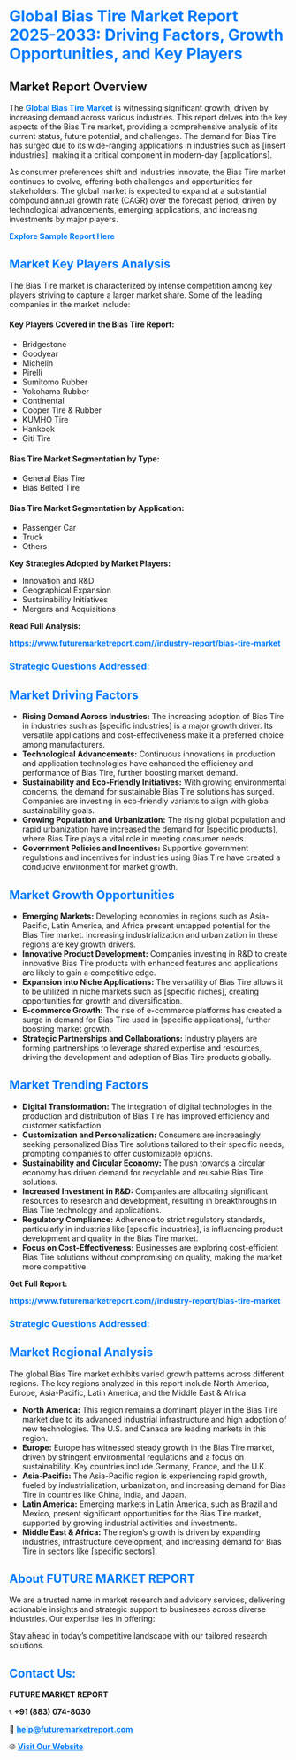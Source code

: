<h1 style="color: #007BFF;">Global Bias Tire Market Report 2025-2033: Driving Factors, Growth Opportunities, and Key Players</h1>

<section id="overview">
<h2>Market Report Overview</h2>
<p>The <a href="https://www.futuremarketreport.com//industry-report/bias-tire-market" style="color: #007BFF; text-decoration: none;"><strong>Global Bias Tire Market</strong></a> is witnessing significant growth, driven by increasing demand across various industries. This report delves into the key aspects of the Bias Tire market, providing a comprehensive analysis of its current status, future potential, and challenges. The demand for Bias Tire has surged due to its wide-ranging applications in industries such as [insert industries], making it a critical component in modern-day [applications].</p>
<p>As consumer preferences shift and industries innovate, the Bias Tire market continues to evolve, offering both challenges and opportunities for stakeholders. The global market is expected to expand at a substantial compound annual growth rate (CAGR) over the forecast period, driven by technological advancements, emerging applications, and increasing investments by major players.</p>
</section>

<section id="overview">
<p><a href="https://www.futuremarketreport.com//request-sample/reportId=86983" style="color: #007BFF; text-decoration: none;"><strong>Explore Sample Report Here</strong></a></p>
</section>

<section id="key-players">
<h2 style="color: #007BFF;">Market Key Players Analysis</h2>
<p>The Bias Tire market is characterized by intense competition among key players striving to capture a larger market share. Some of the leading companies in the market include:</p>
<h4>Key Players Covered in the Bias Tire Report:</h4>
<ul><li>Bridgestone</li><li>Goodyear</li><li>Michelin</li><li>Pirelli</li><li>Sumitomo Rubber</li><li>Yokohama Rubber</li><li>Continental</li><li>Cooper Tire &amp; Rubber</li><li>KUMHO Tire</li><li>Hankook</li><li>Giti Tire</li></ul>
<h4>Bias Tire Market Segmentation by Type:</h4>
<ul><li>General Bias Tire</li><li>Bias Belted Tire</li></ul>

<h4>Bias Tire Market Segmentation by Application:</h4>
<ul><li>Passenger Car</li><li>Truck</li><li>Others</li></ul>
<p><strong>Key Strategies Adopted by Market Players:</strong></p>
<ul>
<li>Innovation and R&D</li>
<li>Geographical Expansion</li>
<li>Sustainability Initiatives</li>
<li>Mergers and Acquisitions</li>
</ul>
</section>

<section>
<p><strong>Read Full Analysis: </strong></p><a href="https://www.futuremarketreport.com//industry-report/bias-tire-market" style="color: #007BFF; text-decoration: none;"><strong>https://www.futuremarketreport.com//industry-report/bias-tire-market</strong></a>
<h3 style="color: #007BFF;">Strategic Questions Addressed:</h3>
</section>

<section id="driving-factors">
<h2 style="color: #007BFF;">Market Driving Factors</h2>
<ul>
<li><strong>Rising Demand Across Industries:</strong> The increasing adoption of Bias Tire in industries such as [specific industries] is a major growth driver. Its versatile applications and cost-effectiveness make it a preferred choice among manufacturers.</li>
<li><strong>Technological Advancements:</strong> Continuous innovations in production and application technologies have enhanced the efficiency and performance of Bias Tire, further boosting market demand.</li>
<li><strong>Sustainability and Eco-Friendly Initiatives:</strong> With growing environmental concerns, the demand for sustainable Bias Tire solutions has surged. Companies are investing in eco-friendly variants to align with global sustainability goals.</li>
<li><strong>Growing Population and Urbanization:</strong> The rising global population and rapid urbanization have increased the demand for [specific products], where Bias Tire plays a vital role in meeting consumer needs.</li>
<li><strong>Government Policies and Incentives:</strong> Supportive government regulations and incentives for industries using Bias Tire have created a conducive environment for market growth.</li>
</ul>
</section>

<section id="growth-opportunities">
<h2 style="color: #007BFF;">Market Growth Opportunities</h2>
<ul>
<li><strong>Emerging Markets:</strong> Developing economies in regions such as Asia-Pacific, Latin America, and Africa present untapped potential for the Bias Tire market. Increasing industrialization and urbanization in these regions are key growth drivers.</li>
<li><strong>Innovative Product Development:</strong> Companies investing in R&D to create innovative Bias Tire products with enhanced features and applications are likely to gain a competitive edge.</li>
<li><strong>Expansion into Niche Applications:</strong> The versatility of Bias Tire allows it to be utilized in niche markets such as [specific niches], creating opportunities for growth and diversification.</li>
<li><strong>E-commerce Growth:</strong> The rise of e-commerce platforms has created a surge in demand for Bias Tire used in [specific applications], further boosting market growth.</li>
<li><strong>Strategic Partnerships and Collaborations:</strong> Industry players are forming partnerships to leverage shared expertise and resources, driving the development and adoption of Bias Tire products globally.</li>
</ul>
</section>

<section id="trending-factors">
<h2 style="color: #007BFF;">Market Trending Factors</h2>
<ul>
<li><strong>Digital Transformation:</strong> The integration of digital technologies in the production and distribution of Bias Tire has improved efficiency and customer satisfaction.</li>
<li><strong>Customization and Personalization:</strong> Consumers are increasingly seeking personalized Bias Tire solutions tailored to their specific needs, prompting companies to offer customizable options.</li>
<li><strong>Sustainability and Circular Economy:</strong> The push towards a circular economy has driven demand for recyclable and reusable Bias Tire solutions.</li>
<li><strong>Increased Investment in R&D:</strong> Companies are allocating significant resources to research and development, resulting in breakthroughs in Bias Tire technology and applications.</li>
<li><strong>Regulatory Compliance:</strong> Adherence to strict regulatory standards, particularly in industries like [specific industries], is influencing product development and quality in the Bias Tire market.</li>
<li><strong>Focus on Cost-Effectiveness:</strong> Businesses are exploring cost-efficient Bias Tire solutions without compromising on quality, making the market more competitive.</li>
</ul>
</section>

<section>
<p><strong>Get Full Report: </strong></p><a href="https://www.futuremarketreport.com//industry-report/bias-tire-market" style="color: #007BFF; text-decoration: none;"><strong>https://www.futuremarketreport.com//industry-report/bias-tire-market</strong></a>
<h3 style="color: #007BFF;">Strategic Questions Addressed:</h3>
</section>


<section id="regional-analysis">
<h2 style="color: #007BFF;">Market Regional Analysis</h2>
<p>The global Bias Tire market exhibits varied growth patterns across different regions. The key regions analyzed in this report include North America, Europe, Asia-Pacific, Latin America, and the Middle East & Africa:</p>
<ul>
<li><strong>North America:</strong> This region remains a dominant player in the Bias Tire market due to its advanced industrial infrastructure and high adoption of new technologies. The U.S. and Canada are leading markets in this region.</li>
<li><strong>Europe:</strong> Europe has witnessed steady growth in the Bias Tire market, driven by stringent environmental regulations and a focus on sustainability. Key countries include Germany, France, and the U.K.</li>
<li><strong>Asia-Pacific:</strong> The Asia-Pacific region is experiencing rapid growth, fueled by industrialization, urbanization, and increasing demand for Bias Tire in countries like China, India, and Japan.</li>
<li><strong>Latin America:</strong> Emerging markets in Latin America, such as Brazil and Mexico, present significant opportunities for the Bias Tire market, supported by growing industrial activities and investments.</li>
<li><strong>Middle East & Africa:</strong> The region’s growth is driven by expanding industries, infrastructure development, and increasing demand for Bias Tire in sectors like [specific sectors].</li>
</ul>
</section>

<footer>
<h2 style="color: #007BFF;">About FUTURE MARKET REPORT</h2>
<p>We are a trusted name in market research and advisory services, delivering actionable insights and strategic support to businesses across diverse industries. Our expertise lies in offering:</p>

<p>Stay ahead in today’s competitive landscape with our tailored research solutions.</p>

<h2 style="color: #007BFF;">Contact Us:</h2>
<p><strong>FUTURE MARKET REPORT</strong></p>
<p>📞 <strong>+91 (883) 074-8030</strong></p>
<p>📧 <strong><a href="mailto:help@futuremarketreport.com" style="color: #007BFF;">help@futuremarketreport.com</a></strong></p>
<p>🌐 <strong><a href="https://www.futuremarketreport.com/" style="color: #007BFF;">Visit Our Website</a></strong></p>
</footer>